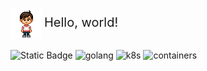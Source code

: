 <span style="vertical-align: middle;">![pixel](i/pixel.png)</span>
<span style="font-size: 20px;">Hello, world!</span>

![Static Badge](https://img.shields.io/badge/commonly_working_in-31bcd4?style=for-the-badge)
![golang](https://img.shields.io/badge/golang-red?style=for-the-badge)
![k8s](https://img.shields.io/badge/kubernetes-red?style=for-the-badge)
![containers](https://img.shields.io/badge/containers-red?style=for-the-badge)

